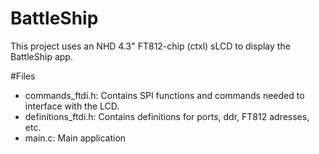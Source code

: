 # BattleShip

This project uses an NHD 4.3" FT812-chip (ctxl) sLCD to display the BattleShip app.

#Files

- commands_ftdi.h: Contains SPI functions and commands needed to interface with the LCD.
- definitions_ftdi.h: Contains definitions for ports, ddr, FT812 adresses, etc.
- main.c: Main application
